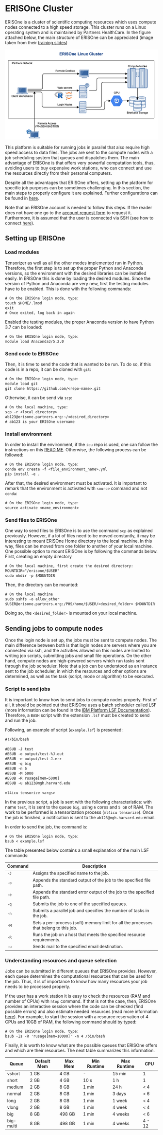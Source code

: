 # ERISOne Cluster
ERISOne is a cluster of scientific computing resources which uses compute nodes connected to a high speed storage. This
cluster runs on a Linux operating system and is maintained by Partners HealthCare. In the figure attached below, the main 
structure of ERISOne can be appreciated (image taken from their 
[training slides](https://confluence.partners.org/pages/viewpage.action?spaceKey=ERISONE&title=Training+Slides))

![](images/erisone/erisone_architecture.PNG)

This platform is suitable for running jobs in parallel that also require high speed access to data files. The jobs are sent to
the compute nodes with a job scheduling system that queues and dispatches them. The main advantage of ERISOne is that offers 
very powerful computation tools, thus, avoiding users to buy expensive work stations, who can connect and use the resources
directly from their personal computers.

Despite all the advantages that ERISOne offers, setting up the platform for specific job purposes can be sometimes challenging.
In this section, the main steps to properly configure it are explained. Further configurations can be found in 
[here](https://erikreinertsen.com/setting-up-erisone/).

Note that an ERISOne account is needed to follow this steps. If the reader does not have one go to the 
[account request form](https://rc.partners.org/erisone-cluster-account-request) to request it. Furthermore, it is assumed
that the user is connected via SSH (see how to connect [here](https://rc.partners.org/kb/article/2814)).

## Setting up ERISOne
### Load modules
Tensorizer as well as all the other modes implemented run in Python. Therefore, the first step is to set up the proper 
Python and Anaconda versions, so the environment with the desired libraries can be installed easily. In ERISOne this is 
done by loading the desired modules. Since the version of Python and Anaconda are very new, first the testing modules have 
to be enabled. This is done with the following commands:

    # On the ERISOne login node, type:
    touch $HOME/.lmod
    exit
    # Once exited, log back in again

Enabled the testing modules, the proper Anaconda version to have Python 3.7 can be loaded:
    
    # On the ERISOne login node, type:
    module load Anaconda3/5.2.0
    
### Send code to ERISOne
Then, it is time to send the code that is wanted to be run. To do so, if this code is in a repo, it can be cloned with `git`:

    # On the ERISOne login node, type:
    module load git
    git clone https://github.com/<repo-name>.git

Otherwise, it can be send via `scp`:
    
    # On the local machine, type:
    scp -r <local_directory> ab123@erisone.partners.org:~/<desired_directory>
    # ab123 is your ERISOne username

### Install environment
In order to install the environment, if the `icu` repo is used, one can follow the instructions on this 
[READ ME](https://github.com/aguirre-lab/icu-wiki.git). Otherwise, the following process can be followed:

    # On the ERISOne login node, type:
    conda env create -f <file_environment_name>.yml
    pip install -e .

After that, the desired environment must be activated. It is important to remark that the environment is activated 
with `source` command and not `conda`:

    # On the ERISOne login node, type:
    source activate <name_environment>

### Send files to ERISOne
One way to send files to ERISOne is to use the command `scp` as explained previously. However, if a lot of files need to be 
moved constantly, it may be interesting to mount ERISOne Home directory to the local machine. In this way, files can be moved
from one folder to another of your local machine. One possible option to mount ERISOne is by following the commands below.
First, creating an empty directory

    # On the local machine, first create the desired directory:
    MOUNTDIR="/erisone/$USER"
    sudo mkdir -p $MOUNTDIR

Then, the directory can be mounted:

    # On the local machine
    sudo sshfs -o allow_other $USER@erisone.partners.org:/PHS/home/$USER/<desired_folder> $MOUNTDIR

Doing so, the `<desired_folder>` is mounted on your local machine.

## Sending jobs to compute nodes
Once the login node is set up, the jobs must be sent to compute nodes. The main difference between both is that login nodes
are servers where you are connected via ssh, and the activities allowed on this nodes are limited to 
writing job scripts, submitting jobs and small file operations. On the other hand, compute nodes 
are high-powered servers which run tasks sent through the job scheduler. Note that a job can be understood as an instance
sent to the job scheduler, in which the resources and other options are determined, as well as the task (script, mode or algorithm)
 to be executed.

### Script to send jobs
It is important to know how to send jobs to compute nodes properly. First of all, it should be pointed out
that ERISOne uses a batch scheduler called LSF (more information can be found in the 
[IBM Platform LSF Documentation](https://www.ibm.com/support/knowledgecenter/en/SSETD4_9.1.3/lsf_welcome.html)). Therefore, 
a `BASH` script with the extension `.lsf` must be created to send and run the job.

Following, an example of script (`example.lsf`) is presented:
    
    #!/bin/bash

    #BSUB -J test
    #BSUB -o output/test-%J.out
    #BSUB -e output/test-J.err
    #BSUB -q big
    #BSUB -n 6
    #BSUB -M 5000
    #BSUB -R rusage[mem=5000]
    #BSUB -u ab123@mgh.harvard.edu

    ml4icu tensorize <args>

In the previous script, a job is sent with the following characteristics: with name `test`, it is sent to the queue `big`, 
using `6` cores and `5 GB` of RAM. The work to be performed is a tensorization process (`ml4icu tensorize`). Once the job is 
finished, a notification is sent to the `ab123@mgh.harvard.edu` email.

In order to send the job, the command is:
    
    # On the ERISOne login node, type:
    bsub < example.lsf

The table presented below contains a small explanation of the main LSF commands:

| Command | Description |
| --- | --- |
| `-J` | Assigns the specified name to the job. |
| `-o` | Appends the standard output of the job to the specified file path. |
| `-e` | Appends the standard error output of the job to the specified file path. |
| `-q` | Submits the job to one of the specified queues. |
| `-n` | Submits a parallel job and specifies the number of tasks in the job. |
| `-M` | Sets a per-process (soft) memory limit for all the processes that belong to this job. |
| `-R` | Runs the job on a host that meets the specified resource requirements. |
| `-u` | Sends mail to the specified email destination. |

### Understanding resources and queue selection
Jobs can be submitted in different queues that ERISOne provides. However, each queue determines the computational resources
that can be used for the job. Thus, it is of importance to know how many resources your job needs to be processed properly.

If the user has a work station it is easy to check the resources (RAM and number of CPUs) with `htop` command. If that is not 
the case, then, ERISOne provides an interactive session where the code can be checked (find possible errors) and also 
estimate needed resources (read more information [here](https://rc.partners.org/kb/article/2680)). For example, to start the
session with a resource reservation of 4 CPUs and 10GB of RAM, the following command should by typed:

    # On the ERISOne login node, type:
    bsub -Is -R 'rusage[mem=10000]' -n 4 /bin/bash

Finally, it is worth to know what are the possible queues that ERISOne offers and which are their resources. The next table summarizes
this information.

| Queue | Default Mem | Max Mem | Min Runtime | Max Runtime | CPU |
| --- | --- | --- | --- | --- | --- |
| vshort | 1 GB | 4 GB | - | 15 min | 1 |
| short | 2 GB | 4 GB | 10 s | 1 h | 1 |
| medium | 2 GB | 8 GB | 1 min | 24 h | < 4 |
| normal | 2 GB | 8 GB | 1 min | 3 days | < 6 |
| long | 2 GB | 8 GB | 1 min | 1 week | < 4 |
| vlong | 2 GB | 8 GB | 1 min | 4 week | < 4 |
| big | 8 GB | 498 GB | 1 min | 4 weeks | < 6 |
| big-multi | 8 GB | 498 GB | 1 min | 4 weeks  | 4 - 12 |